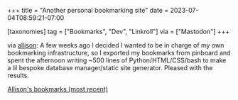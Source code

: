 +++
title = "Another personal bookmarking site"
date = 2023-07-04T08:59:21-07:00

[taxonomies]
tag = ["Bookmarks", "Dev", "Linkroll"]
via = ["Mastodon"]
+++

via [allison](https://friend.camp/@aparrish/110653106189480411): A few weeks ago I decided I wanted to be in charge of my own bookmarking infrastructure, so I exported my bookmarks from pinboard and spent the afternoon writing ~500 lines of Python/HTML/CSS/bash to make a lil bespoke database manager/static site generator. Pleased with the results.

<!-- more -->

[Allison's bookmarks (most recent)](https://bookmarks.decontextualize.com/)
